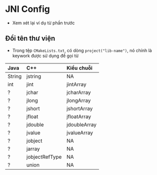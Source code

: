 # JNI Config

- Xem xét lại ví dụ từ phần trước 

## Đổi tên thư viện

- Trong tệp `CMakeLists.txt`, có dòng `project("lib-name")`, nó chính là keywork được sử dụng để gọi từ


| Java   | C++            | Kiểu chuỗi   |
| :----- | :------------- | :----------- |
| String | jstring        | NA           |
| int    | jint           | jintArray    |
| ?      | jchar          | jcharArray   |
| ?      | jlong          | jlongArray   |
| ?      | jshort         | jshortArray  |
| ?      | jfloat         | jfloatArray  |
| ?      | jdouble        | jdoubleArray |
| ?      | jvalue         | jvalueArray  |
| ?      | jobject        | NA           |
| ?      | jarray         | NA           |
| ?      | jobjectRefType | NA           |
| ?      | union          | NA           |
